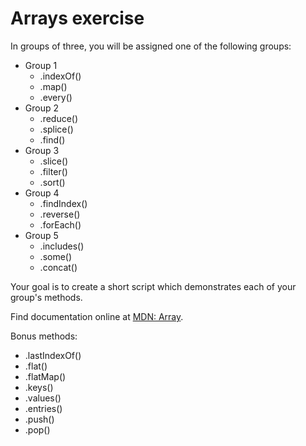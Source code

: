 # Arrays exercise

In groups of three, you will be assigned one of the following groups:

- Group 1
  - .indexOf()
  - .map()
  - .every()
- Group 2
  - .reduce()
  - .splice()
  - .find()
- Group 3
  - .slice()
  - .filter()
  - .sort()
- Group 4
  - .findIndex()
  - .reverse()
  - .forEach()
- Group 5
  - .includes()
  - .some()
  - .concat()

Your goal is to create a short script which demonstrates each of your group's methods.

Find documentation online at [MDN: Array](https://developer.mozilla.org/en-US/docs/Web/JavaScript/Reference/Global_Objects/Array).

Bonus methods:

- .lastIndexOf()
- .flat()
- .flatMap()
- .keys()
- .values()
- .entries()
- .push()
- .pop()
